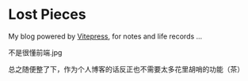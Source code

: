 # Lost Pieces

My blog powered by [Vitepress](https://vitepress.vuejs.org/), for notes and life records ...

不是很懂前端.jpg

总之随便整了下，作为个人博客的话反正也不需要太多花里胡哨的功能（茶）